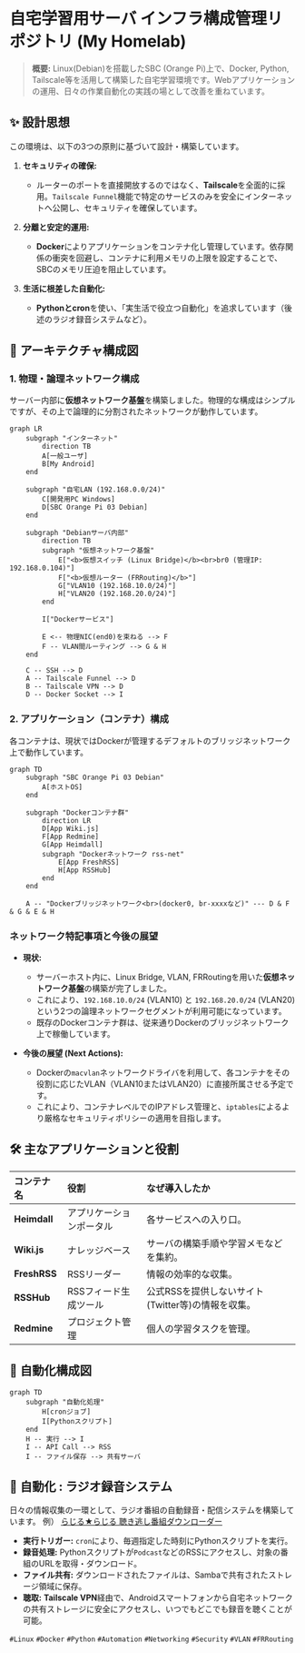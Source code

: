 # 自宅学習用サーバ インフラ構成管理リポジトリ (My Homelab)

> **概要:** Linux(Debian)を搭載したSBC (Orange Pi)上で、Docker, Python, Tailscale等を活用して構築した自宅学習環境です。Webアプリケーションの運用、日々の作業自動化の実践の場として改善を重ねています。

## ✨ 設計思想

この環境は、以下の3つの原則に基づいて設計・構築しています。

1.  **セキュリティの確保:**
    *   ルーターのポートを直接開放するのではなく、**Tailscale**を全面的に採用。`Tailscale Funnel`機能で特定のサービスのみを安全にインターネットへ公開し、セキュリティを確保しています。

2.  **分離と安定的運用:**
    *   **Docker**によりアプリケーションをコンテナ化し管理しています。依存関係の衝突を回避し、コンテナに利用メモリの上限を設定することで、SBCのメモリ圧迫を阻止しています。

3.  **生活に根差した自動化:**
    *   **Pythonとcron**を使い、「実生活で役立つ自動化」を追求しています（後述のラジオ録音システムなど）。

## 📖 アーキテクチャ構成図

### 1. 物理・論理ネットワーク構成

サーバー内部に**仮想ネットワーク基盤**を構築しました。物理的な構成はシンプルですが、その上で論理的に分割されたネットワークが動作しています。

```mermaid
graph LR
    subgraph "インターネット"
        direction TB
        A[一般ユーザ]
        B[My Android]
    end

    subgraph "自宅LAN (192.168.0.0/24)"
        C[開発用PC Windows]
        D[SBC Orange Pi 03 Debian]
    end

    subgraph "Debianサーバ内部"
        direction TB
        subgraph "仮想ネットワーク基盤"
            E["<b>仮想スイッチ (Linux Bridge)</b><br>br0 (管理IP: 192.168.0.104)"]
            F["<b>仮想ルーター (FRRouting)</b>"]
            G["VLAN10 (192.168.10.0/24)"]
            H["VLAN20 (192.168.20.0/24)"]
        end

        I["Dockerサービス"]

        E <-- 物理NIC(end0)を束ねる --> F
        F -- VLAN間ルーティング --> G & H
    end

    C -- SSH --> D
    A -- Tailscale Funnel --> D
    B -- Tailscale VPN --> D
    D -- Docker Socket --> I
```

### 2. アプリケーション（コンテナ）構成

各コンテナは、現状ではDockerが管理するデフォルトのブリッジネットワーク上で動作しています。

```mermaid
graph TD
    subgraph "SBC Orange Pi 03 Debian"
        A[ホストOS]
    end

    subgraph "Dockerコンテナ群"
        direction LR
        D[App Wiki.js]
        F[App Redmine]
        G[App Heimdall]
        subgraph "Dockerネットワーク rss-net"
            E[App FreshRSS]
            H[App RSSHub]
        end
    end

    A -- "Dockerブリッジネットワーク<br>(docker0, br-xxxxなど)" --- D & F & G & E & H
```

### ネットワーク特記事項と今後の展望

*   **現状:**
    *   サーバーホスト内に、Linux Bridge, VLAN, FRRoutingを用いた**仮想ネットワーク基盤**の構築が完了しました。
    *   これにより、`192.168.10.0/24` (VLAN10) と `192.168.20.0/24` (VLAN20) という2つの論理ネットワークセグメントが利用可能になっています。
    *   既存のDockerコンテナ群は、従来通りDockerのブリッジネットワーク上で稼働しています。

*   **今後の展望 (Next Actions):**
    *   Dockerの`macvlan`ネットワークドライバを利用して、各コンテナをその役割に応じたVLAN（VLAN10またはVLAN20）に直接所属させる予定です。
    *   これにより、コンテナレベルでのIPアドレス管理と、`iptables`によるより厳格なセキュリティポリシーの適用を目指します。

## 🛠️ 主なアプリケーションと役割

| コンテナ名 | 役割 | なぜ導入したか |
| :--- | :--- | :--- |
| **Heimdall** | アプリケーションポータル | 各サービスへの入り口。 |
| **Wiki.js** | ナレッジベース | サーバの構築手順や学習メモなどを集約。 |
| **FreshRSS** | RSSリーダー | 情報の効率的な収集。 |
| **RSSHub** | RSSフィード生成ツール | 公式RSSを提供しないサイト(Twitter等)の情報を収集。 |
| **Redmine** | プロジェクト管理 | 個人の学習タスクを管理。 |

## 📖 自動化構成図

```mermaid
graph TD
    subgraph "自動化処理"
        H[cronジョブ]
        I[Pythonスクリプト]
    end
    H -- 実行 --> I
    I -- API Call --> RSS
    I -- ファイル保存 --> 共有サーバ
```

## 🤖 自動化 : ラジオ録音システム

日々の情報収集の一環として、ラジオ番組の自動録音・配信システムを構築しています。
例） [らじる★らじる 聴き逃し番組ダウンローダー](https://github.com/qack-dev/rec_rajiru)

*   **実行トリガー:** `cron`により、毎週指定した時刻にPythonスクリプトを実行。
*   **録音処理:** Pythonスクリプトが`Podcast`などのRSSにアクセスし、対象の番組のURLを取得・ダウンロード。
*   **ファイル共有:** ダウンロードされたファイルは、Sambaで共有されたストレージ領域に保存。
*   **聴取:** **Tailscale VPN**経由で、Androidスマートフォンから自宅ネットワークの共有ストレージに安全にアクセスし、いつでもどこでも録音を聴くことが可能。

`#Linux` `#Docker` `#Python` `#Automation` `#Networking` `#Security` `#VLAN` `#FRRouting`

